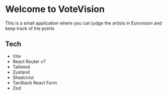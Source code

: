 # Welcome to VoteVision

This is a small application where you can judge the artists in Eurovision and keep track of the points

## Tech

- Vite
- React Router v7
- Tailwind
- Zustand
- Shadcn/ui
- TanStack React Form
- Zod
